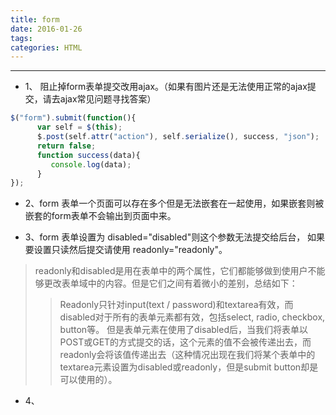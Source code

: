 ```yaml
---
title: form
date: 2016-01-26
tags:
categories: HTML
---
```


<!-- more -->
------

* 1、 阻止掉form表单提交改用ajax。（如果有图片还是无法使用正常的ajax提交，请去ajax常见问题寻找答案）
```js
$("form").submit(function(){
      var self = $(this);
      $.post(self.attr("action"), self.serialize(), success, "json");
      return false;
      function success(data){
         console.log(data);   
      }
});
```
* 2、form 表单一个页面可以存在多个但是无法嵌套在一起使用，如果嵌套则被嵌套的form表单不会输出到页面中来。

* 3、form 表单设置为 disabled="disabled"则这个参数无法提交给后台，  如果要设置只读然后提交请使用 readonly="readonly"。

> readonly和disabled是用在表单中的两个属性，它们都能够做到使用户不能够更改表单域中的内容。但是它们之间有着微小的差别，总结如下：
>> Readonly只针对input(text / password)和textarea有效，而disabled对于所有的表单元素都有效，包括select, radio, checkbox, button等。
但是表单元素在使用了disabled后，当我们将表单以POST或GET的方式提交的话，这个元素的值不会被传递出去，而readonly会将该值传递出去（这种情况出现在我们将某个表单中的textarea元素设置为disabled或readonly，但是submit button却是可以使用的）。

* 4、